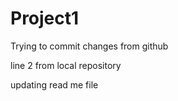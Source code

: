 # Project1

Trying to commit changes from github

line 2 from local repository

updating read me file
